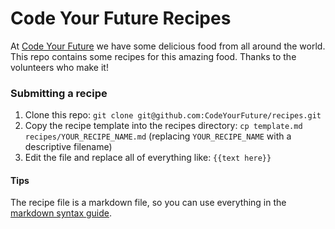 # Code Your Future Recipes

At [Code Your Future](https://codeyourfuture.io/) we have some delicious food from all around the world. This repo contains some recipes for this amazing food. Thanks to the volunteers who make it!

### Submitting a recipe

1. Clone this repo: `git clone git@github.com:CodeYourFuture/recipes.git`
2. Copy the recipe template into the recipes directory: `cp template.md recipes/YOUR_RECIPE_NAME.md` (replacing `YOUR_RECIPE_NAME` with a descriptive filename)
3. Edit the file and replace all of everything like: `{{text here}}`

#### Tips

The recipe file is a markdown file, so you can use everything in the [markdown syntax guide](https://guides.github.com/features/mastering-markdown/).
